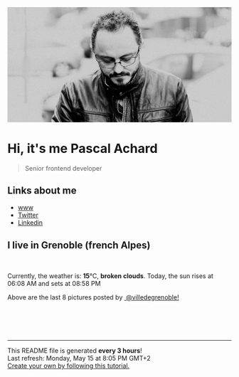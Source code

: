 ![Pascal Achard](./images/photo-pascal-achard.jpg)
# Hi, it's me Pascal Achard
> Senior frontend developer

## Links about me
- [www](https://www.pascal-achard.com)
- [Twitter](https://twitter.com/botmaster)
- [Linkedin](http://www.linkedin.com/in/pascal-achard)


## I live in Grenoble (french Alpes)
<img src="https://openweathermap.org/img/wn/04d@2x.png" alt="">

Currently, the weather is: **15**°C, **broken clouds**.
Today, the sun rises at 06:08 AM and sets at 08:58 PM

Above are the last 8 pictures posted by <a href="https://www.instagram.com/villedegrenoble/" target="_blank"><img alt="" src="https://upload.wikimedia.org/wikipedia/commons/thumb/e/e7/Instagram_logo_2016.svg/1024px-Instagram_logo_2016.svg.png" width="20"/> @villedegrenoble!</a>

<p style="display: flex; flex-wrap: wrap; gap: 20px;">
        <img src="https://cdn1.picuki.com/hosted-by-instagram/q/0exhNuNYnjBGZDHIdN5WmL9I2PEvHA5RNucaS7j0nyZiNxIsbHWB58ltwdev%7C%7CDlyKw1oASyLfztm4I4qVFlVZFV6O0TeSreOTTtV562RUYCl0zVi8J9hnLs3JX0eYXao%7C%7C8JDCnicKyVHDe0AUqilsOoU%7C%7CeXvbD4FuDKSPLQT9zJBpY6uSKVKz8J13bHR1Bv9vdBhGy5CoiVxfA8XrN7loi5XVfrjJs9zt6B6CLEIhMxWpr2gnSu5X2soeGpwWT6ars3+ke08hiL8KWRoqCeYSaoEIEQd3AKEkiFppo8qsL%7C%7C2FbU04fMLpIuRSWIKAk1ElkVtwIOctgLsSSaq3EEPlC2GhLy5L652mbT2BsLNYNbA1APQW4WONqlhVSsfMfDFYk7ONcDnE55dpI57N8B440i8pQWXUYGy0xYsUmEc1WOpVcs2fPOe+7yt9iqIhDnf8gU=.jpeg" alt="" width="200"/>
        <img src="https://cdn1.picuki.com/hosted-by-instagram/q/0exhNuNYnjBGZDHIdN5WmL9I2PEvHA5RNecaS7j0nyZiNxIsbHWB58ltwdev%7C%7CDlyKw1oASyLfztl7YkjU1hYZFB9OUTeTbWISDZQ6qycUYCh1TFk9pdkkLY2KnQcZnOu9sokOzjYMTIfQeoEH%7C%7Cb2rvUW+%7C%7C7wbTYNpi2TNLxCyQlWotfpUrJy9ZRzt52U1h+189JldAJZ+jtvdBFundPZlTIeAf3+Idp1orN2S%7C%7CkKjskOuKK%7C%7C1SO2ECMseW16GX6Rv5+HoOAAuiDpYGhpqzDheKc4EEMWggiNhT4clYk+2oObDaxVgfw2iK3BCmMDUjFKiCU%7C%7Ck8SqtgLsSUHv3EBQnjeel%7C%7CW+eqN29qrRI9CaY4Lo1HfIOoPnH6gBUkxbCMrxC1PRBcq+EJBjhqphOc5M0X2ixDPwdbzFmhx0WWMe1WKvXbYlBcKTx5C3+3ON2juK8VU5.jpeg" alt="" width="200"/>
        <img src="https://cdn1.picuki.com/hosted-by-instagram/q/0exhNuNYnjBGZDHIdN5WmL9I2PEvHA5RNecaS7j0nyZiNxIsbHWB58ltwdGn%7C%7CDh6Kwh9HS+Lfztm5o8tVlxQZFN%7C%7CP0zXTLyISD5X562dU4Cl0zJn9J9nnLo2LXAWZ3+r8MUlOzjYMTIfQeoEH%7C%7Cb2rvUT+vvwbTYNpi2TNLxCyQlWotfpUrJy9ZRzt52U1h+189JldAJZ+jtvdBFundPZlTIeAf3+Idp1orN2S%7C%7CkKjskOuKK%7C%7C1SO2ECMseW16GX6Rv5+HoOAAuiDpYGhpqzTheKc4EEMWggispzJ8opYa2IG0I6xVlMtpmpbeCmMDUjFKiCU%7C%7Ck8SqtQLsSUHv3EBQnjeel%7C%7CW+eqN29qrRI9eqduLw6nnqWOTKMqpPU24+FKTRW3jeMtKnKvIBgqlLE993jmbsvS6MZqHjmhx0WWMe1WfbVbAhBcKTx5C3+3ON2juK8VU5.jpeg" alt="" width="200"/>
        <img src="https://cdn1.picuki.com/hosted-by-instagram/q/0exhNuNYnjBGZDHIdN5WmL9I2PEvHA5RNucaS7j0nyZiNxIsbHWB58ltwdev%7C%7CDlyKw1oASyLfztl4YMjVVpQZFN4OEXdQbOPSD9V66yZUICj1jxi9pVok7g2LXMWZXSm%7C%7C8IlOzjYMTIfQeoEH%7C%7Cb2rvUW+%7C%7C7wbTYNpi2TNLxCyQlWotfpUrJy9ZRzt52U1h+189JldAJZ+jtvdBFundPZlTIeAf3+Idp1orN2S%7C%7CkKjskOuKK81SO2ECMseW16GX6Rv5+HoOAAuiDpYGhpqzPheKc4EEMWggixuCUduboaobSyYKxVgK4Li5btCmMDUjFKiCU%7C%7Ck8SqtgLsSUHv3EBQnjeel%7C%7CW+eqN29qrRI9CQAfG%7C%7CxivEYJDEGqtnalU2Id+EdmfXJt6DXvpagZhcMq1q+3Ce4hS+U5bFmhx0WWMe1WLZW7cpBcKTx5C3+3ON2juK8VU5.jpeg" alt="" width="200"/>
        <img src="https://cdn1.picuki.com/hosted-by-instagram/q/0exhNuNYnjBGZDHIdN5WmL9I2PEvHA5RNecaS7j0nyZiNxIsbHWB58ltwdev%7C%7CDlyKw1oASyLfztm5IwtUVtTZFN%7C%7CNUTdSLeKTDtV56WdUICk0TFn9pBikrc1LHcWY3+p9sUlOzjYMTIfQeoEH%7C%7Cbx7a8Koru5A2MGo1zRMrBC0GAG4fy3UPI7mslm3ayEv0Pxto0%7C%7CNylL9XkgKQcuptPR+XdbEvL+M4Byp6JzSPkCj9ND1OHtpCa5BTB7Kj44KD6chYTJnLMuhDP7RiMJ%7C%7CzClaogDYhwTr3ii8RM1v9EPp7TzN916+N8ZkIGRT2UFAjsm8lJhmMntxxzsbkON50RKlUzUlYSkU9Z0pbPecfKObPPZ3jPTerjWE79rVm4gON79clP9Nd2HQcdcy90bSq1vhnjitjmzd4%7C%7Cn1RcsXDNO0maJ.jpeg" alt="" width="200"/>
        <img src="https://cdn1.picuki.com/hosted-by-instagram/q/0exhNuNYnjBGZDHIdN5WmL9I2PEvHA5RNucaS7j0nyZiNxIsbHWB58ltwdGn%7C%7CDh6Kwh9HS+Lfztl4YkiUlpQZFd%7C%7CP0zdSLCLTD1X7KSYU4Cg1D1n9p5ll74zLXMWYnOr98otOzjYMTIfQeoEH%7C%7Cb2rvUV+fvwaTIFuDaWNOUtzCVG%7C%7CMm0X51wm8Rm3ayEv0Pxto0%7C%7CNylL9XkgKQcuptPR+XdYEvL+M4Byp6JzSPkCj9ND1OHtpCa5BTB7Kzk4KD6chYTJnLMtjxz5f2Iy+U2qdogDEB1Mr36t8RM1v9EPp7TzN916+98ZkIGRT2UFAjsm8lJhmMntxxzsbkO9ynZx0EL47Ka7XaYU9JDKN%7C%7CWYQtzs+HPhV6TPAowYVXgKOa3+VnbrctOhQcdcy90bSqpthg7htjmzd4%7C%7Cn1RcsXDNO0maJ.jpeg" alt="" width="200"/>
        <img src="https://cdn1.picuki.com/hosted-by-instagram/q/0exhNuNYnjBGZDHIdN5WmL9I2PEvHA5RNecaS7j0nyZiNxIsbHWB58ltwdev%7C%7CDlyKw1oASyLfztl5I4oVV9SZFR5PEbfQLaMRDpW5qmbVoCq1jZm%7C%7CZJgnb88LXUYZneu8csoOzjYMTIfQeoEH%7C%7Cb2rvUW+%7C%7C7wbTYNpi2TNLxCyQlWotfpUrJy9ZRzt52U1h+189JldAJZ+jtvdBFundPZlTIeAf3+Idp1orN2S%7C%7CkKjskOuKK%7C%7C1SO2ECMseW16GX6Rv5+HoOAAuiDpYGhpqznheKc4EEMWggjppz8Vpq1jg66LHaxVgdAsgPaBCmMDUjFKiCU%7C%7Ck8SqtgLsSUHv3EBQnjeel%7C%7CW+eqN29qrRI9CUAtS8lSrTd7PkDZR7S0gNN%7C%7C7QWmn+BuzkLJ58u4wYDf592HSaxR6%7C%7CduTzmhx0WWMe1WLSWsEhBcKTx5C3+3ON2juK8VU5.jpeg" alt="" width="200"/>
        <img src="https://cdn1.picuki.com/hosted-by-instagram/q/0exhNuNYnjBGZDHIdN5WmL9I2PEvHA5RNucaS7j0nyZiNxIsbHWB58ltwdev%7C%7CDlyKw1oASyLfztl5Y8qUFVZZFt%7C%7COELbSLSPSTZR6a2dUICj2zxj9JdmnbY8JXMcZneu9MMvOzjYMTIfQeoEH%7C%7Cb2r+gS5vvwZDcFuDuTNOUtzCVG%7C%7CMm0X51wm8Qf8fTT0FOzv9R3GzNJzWM1eUAmscnbrSgLUbr2NsB%7C%7C9uwlCLECi4kD6ezqlWu2FHlsRGB9KDOertaQz7hFui3rSzow+DyDdKwZGBgLr32DnjcJjaZ9gK70cohp1KMZnpGGTzYQfk1KhjUok5e%7C%7CynSAPSam1x4Ck1%7C%7CyxJGLdfszjb7PA+LObePu6yzUYefXEYscdGlbGsTZQXbIB6K6Msx9o6ZuCOpZkVGwrVDpIuXQi0NSQgpEgAuYBZYtG%7C%7CuZlf2m.jpeg" alt="" width="200"/>
</p>

------------
<p>This README file is generated <b>every 3 hours</b>!
    <br />Last refresh: Monday, May 15 at 8:05 PM GMT+2
    <br /><a href="https://medium.com/@th.guibert/how-to-create-a-self-updating-readme-md-for-your-github-profile-f8b05744ca91">Create your own by following this tutorial.</a>
</p>
<p><a href="https://github.com/botmaster/botmaster/actions/workflows/main.yaml"><img alt="" src="https://github.com/botmaster/botmaster/actions/workflows/main.yaml/badge.svg" /></a></p>

